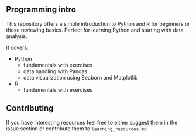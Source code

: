 ## Programming intro
This repository offers a simple introduction to Python and R for beginners or those reviewing basics. Perfect for learning Python and starting with data analysis.

It covers: 
* Python
  * fundamentals with exercises
  * data handling with Pandas
  * data visualization using Seaborn and Matplotlib
* R
  * fundamentals with exercises

## Contributing
If you have interesting resources feel free to either suggest them in the issue section or contribute them to `learning_resources.md`.

